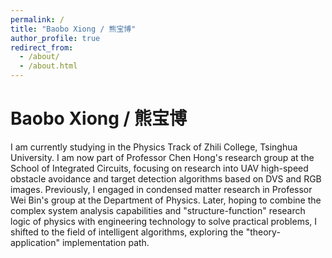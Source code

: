 ```yaml
---
permalink: /
title: "Baobo Xiong / 熊宝博"
author_profile: true
redirect_from: 
  - /about/
  - /about.html
---
```


# Baobo Xiong / 熊宝博

I am currently studying in the Physics Track of Zhili College, Tsinghua University. I am now part of Professor Chen Hong's research group at the School of Integrated Circuits, focusing on research into UAV high-speed obstacle avoidance and target detection algorithms based on DVS and RGB images. Previously, I engaged in condensed matter research in Professor Wei Bin's group at the Department of Physics. Later, hoping to combine the complex system analysis capabilities and "structure-function" research logic of physics with engineering technology to solve practical problems, I shifted to the field of intelligent algorithms, exploring the "theory-application" implementation path.
